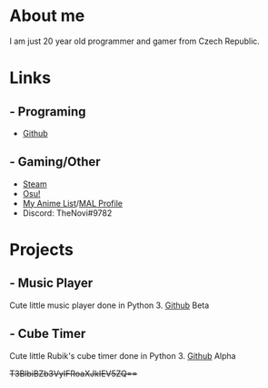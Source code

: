 # About me

I am just 20 year old programmer and gamer from Czech Republic.



# Links

## - Programing
- [Github](https://github.com/TheNovi)

## - Gaming/Other
- [Steam](http://steamcommunity.com/id/TheNovi)
- [Osu!](https://osu.ppy.sh/users/10885395)
- [My Anime List](https://myanimelist.net/animelist/TheNovi)/[MAL Profile](https://myanimelist.net/profile/TheNovi)
- Discord: TheNovi#9782

# Projects

## - Music Player

Cute little music player done in Python 3.
[Github](https://github.com/TheNovi/Music-Player)
Beta

## - Cube Timer
Cute little Rubik's cube timer done in Python 3.
[Github](https://github.com/TheNovi/Cube-Timer)
Alpha

~~T3BlbiBZb3VyIFRoaXJkIEV5ZQ==~~
